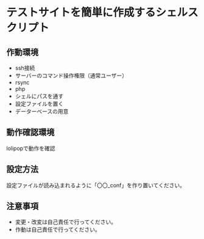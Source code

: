 # テストサイトを簡単に作成するシェルスクリプト

## 作動環境

* ssh接続
* サーバーのコマンド操作権限（通常ユーザー）
* rsync
* php
* シェルにパスを通す
* 設定ファイルを置く
* データーベースの用意

## 動作確認環境

lolipopで動作を確認

## 設定方法

設定ファイルが読み込まれるように「〇〇_conf」を作り置いてください。

## 注意事項

* 変更・改変は自己責任で行ってください。
* 作動は自己責任で行ってください。
